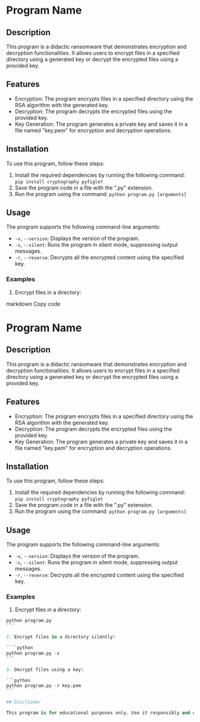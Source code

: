 # Program Name

## Description

This program is a didactic ransomware that demonstrates encryption and decryption functionalities. It allows users to encrypt files in a specified directory using a generated key or decrypt the encrypted files using a provided key.

## Features

- Encryption: The program encrypts files in a specified directory using the RSA algorithm with the generated key.
- Decryption: The program decrypts the encrypted files using the provided key.
- Key Generation: The program generates a private key and saves it in a file named "key.pem" for encryption and decryption operations.

## Installation

To use this program, follow these steps:

1. Install the required dependencies by running the following command: `pip install cryptography pyfiglet`
2. Save the program code in a file with the ".py" extension.
3. Run the program using the command: `python program.py [arguments]`

## Usage

The program supports the following command-line arguments:

- `-v`, `--version`: Displays the version of the program.
- `-s`, `--silent`: Runs the program in silent mode, suppressing output messages.
- `-r`, `--reverse`: Decrypts all the encrypted content using the specified key.

### Examples

1. Encrypt files in a directory:

markdown
Copy code
# Program Name

## Description

This program is a didactic ransomware that demonstrates encryption and decryption functionalities. It allows users to encrypt files in a specified directory using a generated key or decrypt the encrypted files using a provided key.

## Features

- Encryption: The program encrypts files in a specified directory using the RSA algorithm with the generated key.
- Decryption: The program decrypts the encrypted files using the provided key.
- Key Generation: The program generates a private key and saves it in a file named "key.pem" for encryption and decryption operations.

## Installation

To use this program, follow these steps:

1. Install the required dependencies by running the following command: `pip install cryptography pyfiglet`
2. Save the program code in a file with the ".py" extension.
3. Run the program using the command: `python program.py [arguments]`

## Usage

The program supports the following command-line arguments:

- `-v`, `--version`: Displays the version of the program.
- `-s`, `--silent`: Runs the program in silent mode, suppressing output messages.
- `-r`, `--reverse`: Decrypts all the encrypted content using the specified key.

### Examples

1. Encrypt files in a directory:

````python
python program.py
```

2. Encrypt files in a directory silently:

````python
python program.py -s
```

3. Decrypt files using a key:

```python
python program.py -r key.pem
```

## Disclaimer

This program is for educational purposes only. Use it responsibly and only on systems that you own or have proper authorization to use. The author and OpenAI are not responsible for any misuse or damage caused by this program.
